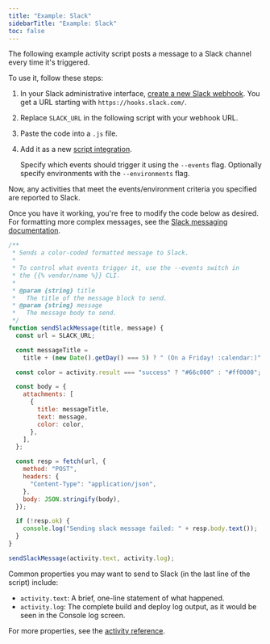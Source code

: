 ```yaml
---
title: "Example: Slack"
sidebarTitle: "Example: Slack"
toc: false
---
```


The following example activity script posts a message to a Slack channel every time it's triggered.

To use it, follow these steps:

1. In your Slack administrative interface, [create a new Slack webhook](https://api.slack.com/messaging/webhooks).
   You get a URL starting with `https://hooks.slack.com/`.
2. Replace `SLACK_URL` in the following script with your webhook URL.
3. Paste the code into a `.js` file.
4. Add it as a new [script integration](/integrations/activity/_index.md#installing).

   Specify which events should trigger it using the `--events` flag.
   Optionally specify environments with the `--environments` flag.

Now, any activities that meet the events/environment criteria you specified are reported to Slack.

Once you have it working, you're free to modify the code below as desired.
For formatting more complex messages, see the [Slack messaging documentation](https://api.slack.com/messaging/composing/layouts).

```javascript
/**
 * Sends a color-coded formatted message to Slack.
 *
 * To control what events trigger it, use the --events switch in
 * the {{% vendor/name %}} CLI.
 *
 * @param {string} title
 *   The title of the message block to send.
 * @param {string} message
 *   The message body to send.
 */
function sendSlackMessage(title, message) {
  const url = SLACK_URL;

  const messageTitle =
    title + (new Date().getDay() === 5) ? " (On a Friday! :calendar:)" : "";

  const color = activity.result === "success" ? "#66c000" : "#ff0000";

  const body = {
    attachments: [
      {
        title: messageTitle,
        text: message,
        color: color,
      },
    ],
  };

  const resp = fetch(url, {
    method: "POST",
    headers: {
      "Content-Type": "application/json",
    },
    body: JSON.stringify(body),
  });

  if (!resp.ok) {
    console.log("Sending slack message failed: " + resp.body.text());
  }
}

sendSlackMessage(activity.text, activity.log);
```

Common properties you may want to send to Slack (in the last line of the script) include:

- `activity.text`: A brief, one-line statement of what happened.
- `activity.log`: The complete build and deploy log output, as it would be seen in the Console log screen.

For more properties, see the [activity reference](/integrations/activity/reference.md).

